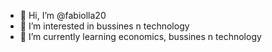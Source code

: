 - 👋 Hi, I’m @fabiolla20
- 👀 I’m interested in bussines n technology
- 🌱 I’m currently learning economics, bussines n technology

<!---
fabiolla20/fabiolla20 is a ✨ special ✨ repository because its `README.md` (this file) appears on your GitHub profile.
You can click the Preview link to take a look at your changes.
--->
